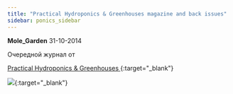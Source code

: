 ```yaml
---
title: "Practical Hydroponics & Greenhouses magazine and back issues"
sidebar: ponics_sidebar
---
```


**Mole_Garden** 31-10-2014

Очередной журнал от 

[Practical Hydroponics &amp; Greenhouses ](http://www.hydroponics.com.au/issues/issue149/html5/){:target="_blank"}

[![](/imagehost2/thumbs/d2b30bffefd593990b44ed00cebc5406.png)](https://t.me/ponics_ru_files/13357){:target="_blank"}


